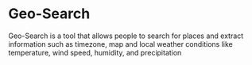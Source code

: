 # Geo-Search
Geo-Search is a tool that allows people to search for places and extract information such as timezone, map and local weather conditions like temperature, wind speed, humidity, and precipitation
